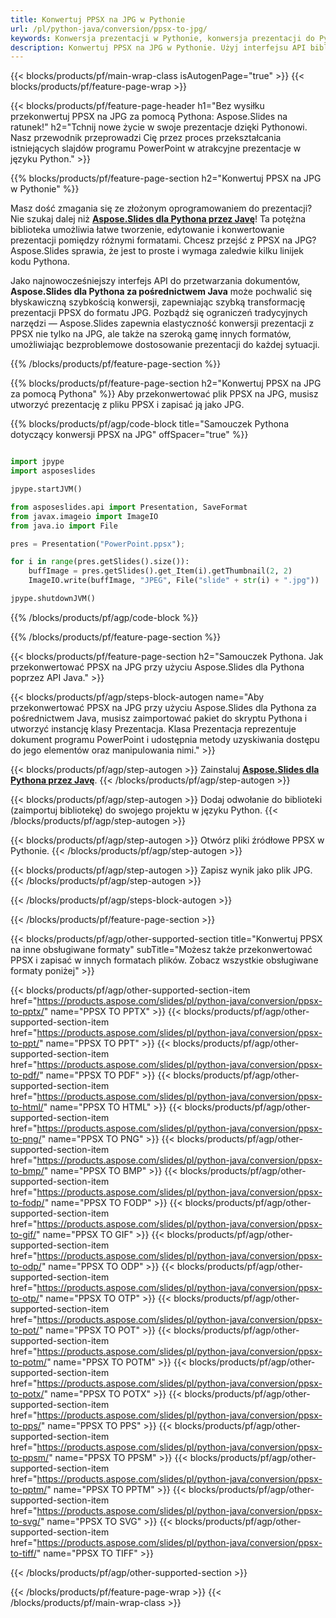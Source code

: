 ```yaml
---
title: Konwertuj PPSX na JPG w Pythonie
url: /pl/python-java/conversion/ppsx-to-jpg/
keywords: Konwersja prezentacji w Pythonie, konwersja prezentacji do Pythona, Python do prezentacji, Aspose.Slides Python, konwersja PPSX do JPG, biblioteka prezentacji Python
description: Konwertuj PPSX na JPG w Pythonie. Użyj interfejsu API biblioteki Pythona, aby przekonwertować pliki PPSX na JPG
---
```


{{< blocks/products/pf/main-wrap-class isAutogenPage="true" >}}
{{< blocks/products/pf/feature-page-wrap >}}

{{< blocks/products/pf/feature-page-header h1="Bez wysiłku przekonwertuj PPSX na JPG za pomocą Pythona: Aspose.Slides na ratunek!" h2="Tchnij nowe życie w swoje prezentacje dzięki Pythonowi. Nasz przewodnik przeprowadzi Cię przez proces przekształcania istniejących slajdów programu PowerPoint w atrakcyjne prezentacje w języku Python." >}}

{{% blocks/products/pf/feature-page-section h2="Konwertuj PPSX na JPG w Pythonie" %}}

Masz dość zmagania się ze złożonym oprogramowaniem do prezentacji? Nie szukaj dalej niż [**Aspose.Slides dla Pythona przez Javę**](https://products.aspose.com/slides/pl/python-java/)! Ta potężna biblioteka umożliwia łatwe tworzenie, edytowanie i konwertowanie prezentacji pomiędzy różnymi formatami. Chcesz przejść z PPSX na JPG? Aspose.Slides sprawia, że ​​jest to proste i wymaga zaledwie kilku linijek kodu Pythona.

Jako najnowocześniejszy interfejs API do przetwarzania dokumentów, **Aspose.Slides dla Pythona za pośrednictwem Java** może pochwalić się błyskawiczną szybkością konwersji, zapewniając szybką transformację prezentacji PPSX do formatu JPG. Pozbądź się ograniczeń tradycyjnych narzędzi — Aspose.Slides zapewnia elastyczność konwersji prezentacji z PPSX nie tylko na JPG, ale także na szeroką gamę innych formatów, umożliwiając bezproblemowe dostosowanie prezentacji do każdej sytuacji.

{{% /blocks/products/pf/feature-page-section %}}

{{% blocks/products/pf/feature-page-section  h2="Konwertuj PPSX na JPG za pomocą Pythona" %}}
Aby przekonwertować plik PPSX na JPG, musisz utworzyć prezentację z pliku PPSX i zapisać ją jako JPG.

{{% blocks/products/pf/agp/code-block title="Samouczek Pythona dotyczący konwersji PPSX na JPG" offSpacer="true" %}}

```python

import jpype
import asposeslides

jpype.startJVM()

from asposeslides.api import Presentation, SaveFormat
from javax.imageio import ImageIO
from java.io import File

pres = Presentation("PowerPoint.ppsx");

for i in range(pres.getSlides().size()):
    buffImage = pres.getSlides().get_Item(i).getThumbnail(2, 2)
    ImageIO.write(buffImage, "JPEG", File("slide" + str(i) + ".jpg"))

jpype.shutdownJVM()
```


{{% /blocks/products/pf/agp/code-block %}}

{{% /blocks/products/pf/feature-page-section %}}

{{< blocks/products/pf/feature-page-section  h2="Samouczek Pythona. Jak przekonwertować PPSX na JPG przy użyciu Aspose.Slides dla Pythona poprzez API Java." >}}

{{< blocks/products/pf/agp/steps-block-autogen name="Aby przekonwertować PPSX na JPG przy użyciu Aspose.Slides dla Pythona za pośrednictwem Java, musisz zaimportować pakiet do skryptu Pythona i utworzyć instancję klasy Prezentacja. Klasa Prezentacja reprezentuje dokument programu PowerPoint i udostępnia metody uzyskiwania dostępu do jego elementów oraz manipulowania nimi." >}}

{{< blocks/products/pf/agp/step-autogen >}}
Zainstaluj [**Aspose.Slides dla Pythona przez Javę**](https://products.aspose.com/slides/pl/python-java/).
{{< /blocks/products/pf/agp/step-autogen >}}

{{< blocks/products/pf/agp/step-autogen >}}
Dodaj odwołanie do biblioteki (zaimportuj bibliotekę) do swojego projektu w języku Python.
{{< /blocks/products/pf/agp/step-autogen >}}

{{< blocks/products/pf/agp/step-autogen >}}
Otwórz pliki źródłowe PPSX w Pythonie.
{{< /blocks/products/pf/agp/step-autogen >}}

{{< blocks/products/pf/agp/step-autogen >}}
Zapisz wynik jako plik JPG.
{{< /blocks/products/pf/agp/step-autogen >}}

{{< /blocks/products/pf/agp/steps-block-autogen >}}

{{< /blocks/products/pf/feature-page-section >}}

{{< blocks/products/pf/agp/other-supported-section title="Konwertuj PPSX na inne obsługiwane formaty" subTitle="Możesz także przekonwertować PPSX i zapisać w innych formatach plików. Zobacz wszystkie obsługiwane formaty poniżej" >}}

{{< blocks/products/pf/agp/other-supported-section-item href="https://products.aspose.com/slides/pl/python-java/conversion/ppsx-to-pptx/" name="PPSX TO PPTX" >}}
{{< blocks/products/pf/agp/other-supported-section-item href="https://products.aspose.com/slides/pl/python-java/conversion/ppsx-to-ppt/" name="PPSX TO PPT" >}}
{{< blocks/products/pf/agp/other-supported-section-item href="https://products.aspose.com/slides/pl/python-java/conversion/ppsx-to-pdf/" name="PPSX TO PDF" >}}
{{< blocks/products/pf/agp/other-supported-section-item href="https://products.aspose.com/slides/pl/python-java/conversion/ppsx-to-html/" name="PPSX TO HTML" >}}
{{< blocks/products/pf/agp/other-supported-section-item href="https://products.aspose.com/slides/pl/python-java/conversion/ppsx-to-png/" name="PPSX TO PNG" >}}
{{< blocks/products/pf/agp/other-supported-section-item href="https://products.aspose.com/slides/pl/python-java/conversion/ppsx-to-bmp/" name="PPSX TO BMP" >}}
{{< blocks/products/pf/agp/other-supported-section-item href="https://products.aspose.com/slides/pl/python-java/conversion/ppsx-to-fodp/" name="PPSX TO FODP" >}}
{{< blocks/products/pf/agp/other-supported-section-item href="https://products.aspose.com/slides/pl/python-java/conversion/ppsx-to-gif/" name="PPSX TO GIF" >}}
{{< blocks/products/pf/agp/other-supported-section-item href="https://products.aspose.com/slides/pl/python-java/conversion/ppsx-to-odp/" name="PPSX TO ODP" >}}
{{< blocks/products/pf/agp/other-supported-section-item href="https://products.aspose.com/slides/pl/python-java/conversion/ppsx-to-otp/" name="PPSX TO OTP" >}}
{{< blocks/products/pf/agp/other-supported-section-item href="https://products.aspose.com/slides/pl/python-java/conversion/ppsx-to-pot/" name="PPSX TO POT" >}}
{{< blocks/products/pf/agp/other-supported-section-item href="https://products.aspose.com/slides/pl/python-java/conversion/ppsx-to-potm/" name="PPSX TO POTM" >}}
{{< blocks/products/pf/agp/other-supported-section-item href="https://products.aspose.com/slides/pl/python-java/conversion/ppsx-to-potx/" name="PPSX TO POTX" >}}
{{< blocks/products/pf/agp/other-supported-section-item href="https://products.aspose.com/slides/pl/python-java/conversion/ppsx-to-pps/" name="PPSX TO PPS" >}}
{{< blocks/products/pf/agp/other-supported-section-item href="https://products.aspose.com/slides/pl/python-java/conversion/ppsx-to-ppsm/" name="PPSX TO PPSM" >}}
{{< blocks/products/pf/agp/other-supported-section-item href="https://products.aspose.com/slides/pl/python-java/conversion/ppsx-to-pptm/" name="PPSX TO PPTM" >}}
{{< blocks/products/pf/agp/other-supported-section-item href="https://products.aspose.com/slides/pl/python-java/conversion/ppsx-to-svg/" name="PPSX TO SVG" >}}
{{< blocks/products/pf/agp/other-supported-section-item href="https://products.aspose.com/slides/pl/python-java/conversion/ppsx-to-tiff/" name="PPSX TO TIFF" >}}


{{< /blocks/products/pf/agp/other-supported-section >}}

{{< /blocks/products/pf/feature-page-wrap >}}
{{< /blocks/products/pf/main-wrap-class >}}